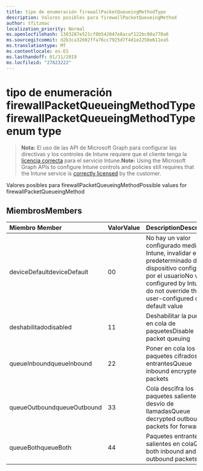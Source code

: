 ```yaml
---
title: tipo de enumeración firewallPacketQueueingMethodType
description: Valores posibles para firewallPacketQueueingMethod
author: tfitzmac
localization_priority: Normal
ms.openlocfilehash: 1303287e521cf0b542047e8acaf122bc08a770a6
ms.sourcegitcommit: d2b3ca32602ffa76cc7925d7f4d1e2258e611ea5
ms.translationtype: MT
ms.contentlocale: es-ES
ms.lasthandoff: 01/11/2019
ms.locfileid: "27823222"
---
```

# <a name="firewallpacketqueueingmethodtype-enum-type"></a><span data-ttu-id="edf39-103">tipo de enumeración firewallPacketQueueingMethodType</span><span class="sxs-lookup"><span data-stu-id="edf39-103">firewallPacketQueueingMethodType enum type</span></span>

> <span data-ttu-id="edf39-104">**Nota:** El uso de las API de Microsoft Graph para configurar las directivas y los controles de Intune requiere que el cliente tenga la [licencia correcta](https://go.microsoft.com/fwlink/?linkid=839381) para el servicio Intune.</span><span class="sxs-lookup"><span data-stu-id="edf39-104">**Note:** Using the Microsoft Graph APIs to configure Intune controls and policies still requires that the Intune service is [correctly licensed](https://go.microsoft.com/fwlink/?linkid=839381) by the customer.</span></span>

<span data-ttu-id="edf39-105">Valores posibles para firewallPacketQueueingMethod</span><span class="sxs-lookup"><span data-stu-id="edf39-105">Possible values for firewallPacketQueueingMethod</span></span>
## <a name="members"></a><span data-ttu-id="edf39-106">Miembros</span><span class="sxs-lookup"><span data-stu-id="edf39-106">Members</span></span>
|<span data-ttu-id="edf39-107">Miembro	</span><span class="sxs-lookup"><span data-stu-id="edf39-107">Member</span></span>|<span data-ttu-id="edf39-108">Valor</span><span class="sxs-lookup"><span data-stu-id="edf39-108">Value</span></span>|<span data-ttu-id="edf39-109">Description</span><span class="sxs-lookup"><span data-stu-id="edf39-109">Description</span></span>|
|:---|:---|:---|
|<span data-ttu-id="edf39-110">deviceDefault</span><span class="sxs-lookup"><span data-stu-id="edf39-110">deviceDefault</span></span>|<span data-ttu-id="edf39-111">0</span><span class="sxs-lookup"><span data-stu-id="edf39-111">0</span></span>|<span data-ttu-id="edf39-112">No hay un valor configurado mediante Intune, invalidar el valor predeterminado de dispositivo configurado por el usuario</span><span class="sxs-lookup"><span data-stu-id="edf39-112">No value configured by Intune, do not override the user-configured device default value</span></span>|
|<span data-ttu-id="edf39-113">deshabilitado</span><span class="sxs-lookup"><span data-stu-id="edf39-113">disabled</span></span>|<span data-ttu-id="edf39-114">1</span><span class="sxs-lookup"><span data-stu-id="edf39-114">1</span></span>|<span data-ttu-id="edf39-115">Deshabilitar la puesta en cola de paquetes</span><span class="sxs-lookup"><span data-stu-id="edf39-115">Disable packet queuing</span></span>|
|<span data-ttu-id="edf39-116">queueInbound</span><span class="sxs-lookup"><span data-stu-id="edf39-116">queueInbound</span></span>|<span data-ttu-id="edf39-117">2</span><span class="sxs-lookup"><span data-stu-id="edf39-117">2</span></span>|<span data-ttu-id="edf39-118">Poner en cola los paquetes cifrados entrantes</span><span class="sxs-lookup"><span data-stu-id="edf39-118">Queue inbound encrypted packets</span></span>|
|<span data-ttu-id="edf39-119">queueOutbound</span><span class="sxs-lookup"><span data-stu-id="edf39-119">queueOutbound</span></span>|<span data-ttu-id="edf39-120">3</span><span class="sxs-lookup"><span data-stu-id="edf39-120">3</span></span>|<span data-ttu-id="edf39-121">Cola descifra los paquetes salientes para desvío de llamadas</span><span class="sxs-lookup"><span data-stu-id="edf39-121">Queue decrypted outbound packets for forwarding</span></span>|
|<span data-ttu-id="edf39-122">queueBoth</span><span class="sxs-lookup"><span data-stu-id="edf39-122">queueBoth</span></span>|<span data-ttu-id="edf39-123">4</span><span class="sxs-lookup"><span data-stu-id="edf39-123">4</span></span>|<span data-ttu-id="edf39-124">Paquetes entrantes y salientes en cola</span><span class="sxs-lookup"><span data-stu-id="edf39-124">Queue both inbound and outbound packets</span></span>|



